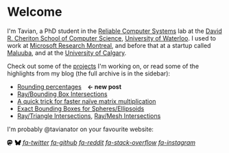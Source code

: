 # Welcome

I'm Tavian, a PhD student in the [Reliable Computer Systems] lab at the [David R. Cheriton School of Computer Science], [University of Waterloo].
I used to work at [Microsoft Research Montreal], and before that at a startup called [Maluuba], and at the [University of Calgary].

[Reliable Computer Systems]: https://rcs.uwaterloo.ca/
[David R. Cheriton School of Computer Science]: https://cs.uwaterloo.ca/
[University of Waterloo]: https://uwaterloo.ca/
[Microsoft Research Montreal]: https://www.microsoft.com/en-us/research/lab/microsoft-research-montreal/
[Maluuba]: https://en.wikipedia.org/wiki/Maluuba
[University of Calgary]: https://ucalgary.ca/

Check out some of the [projects](projects/index.html) I'm working on, or read some of the highlights from my blog (the full archive is in the sidebar):

- [Rounding percentages](2024/percent.md)&emsp;**&larr; new post**
- [Ray/Bounding Box Intersections](2022/ray_box_boundary.md)
- [A quick trick for faster naïve matrix multiplication](2016/matrix_multiply.md)
- [Exact Bounding Boxes for Spheres/Ellipsoids](2014/ellipsoid_bounding_boxes.md)
- [Ray/Triangle Intersections](2014/ray_triangle.md), [Ray/Mesh Intersections](2014/ray_mesh.md)

I'm probably @tavianator on your favourite website:

<div class="linkbar">
<style>
.icon {
    width: 1em;
    height: 1em;
    vertical-align: -.125em;
}
</style>

<a rel="me" href="https://mastodon.social/@tavianator" title="Mastodon"><svg xmlns="http://www.w3.org/2000/svg" class="icon" aria-hidden="true" focusable="false" viewBox="0 0 512 512"><!--!Font Awesome Free 6.5.1 by @fontawesome - https://fontawesome.com License - https://fontawesome.com/license/free Copyright 2023 Fonticons, Inc.--><path fill="var(--fg)" d="M433 179.1c0-97.2-63.7-125.7-63.7-125.7-62.5-28.7-228.6-28.4-290.5 0 0 0-63.7 28.5-63.7 125.7 0 115.7-6.6 259.4 105.6 289.1 40.5 10.7 75.3 13 103.3 11.4 50.8-2.8 79.3-18.1 79.3-18.1l-1.7-36.9s-36.3 11.4-77.1 10.1c-40.4-1.4-83-4.4-89.6-54a102.5 102.5 0 0 1 -.9-13.9c85.6 20.9 158.7 9.1 178.8 6.7 56.1-6.7 105-41.3 111.2-72.9 9.8-49.8 9-121.5 9-121.5zm-75.1 125.2h-46.6v-114.2c0-49.7-64-51.6-64 6.9v62.5h-46.3V197c0-58.5-64-56.6-64-6.9v114.2H90.2c0-122.1-5.2-147.9 18.4-175 25.9-28.9 79.8-30.8 103.8 6.1l11.6 19.5 11.6-19.5c24.1-37.1 78.1-34.8 103.8-6.1 23.7 27.3 18.4 53 18.4 175z"/></svg></a>
<a href="https://bsky.app/profile/tavianator.com" title="Bluesky"><svg xmlns="http://www.w3.org/2000/svg" class="icon" aria-hidden="true" focusable="false" viewBox="0 0 512 512"><!--!Font Awesome Free 6.7.1 by @fontawesome - https://fontawesome.com License - https://fontawesome.com/license/free Copyright 2024 Fonticons, Inc.--><path fill="var(--fg)" d="M111.8 62.2C170.2 105.9 233 194.7 256 242.4c23-47.6 85.8-136.4 144.2-180.2c42.1-31.6 110.3-56 110.3 21.8c0 15.5-8.9 130.5-14.1 149.2C478.2 298 412 314.6 353.1 304.5c102.9 17.5 129.1 75.5 72.5 133.5c-107.4 110.2-154.3-27.6-166.3-62.9l0 0c-1.7-4.9-2.6-7.8-3.3-7.8s-1.6 3-3.3 7.8l0 0c-12 35.3-59 173.1-166.3 62.9c-56.5-58-30.4-116 72.5-133.5C100 314.6 33.8 298 15.7 233.1C10.4 214.4 1.5 99.4 1.5 83.9c0-77.8 68.2-53.4 110.3-21.8z"/></svg></a>
[*fa-twitter*](https://twitter.com/tavianator "Twitter")
[*fa-github*](https://github.com/tavianator "GitHub")
[*fa-reddit*](https://www.reddit.com/user/tavianator "Reddit")
[*fa-stack-overflow*](https://stackoverflow.com/users/502399/tavian-barnes "StackOverflow")
[*fa-instagram*](https://www.instagram.com/tavianator "Instagram")

</div>
